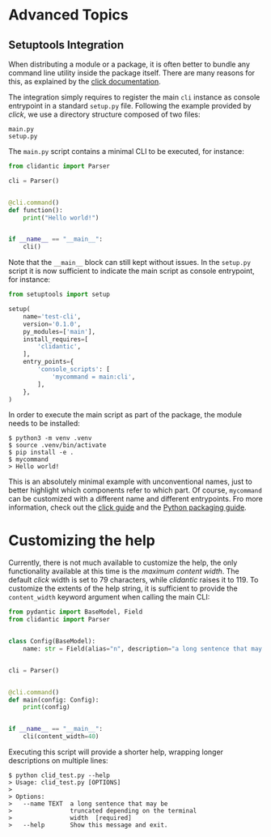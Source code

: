 # Advanced Topics

## Setuptools Integration
When distributing a module or a package, it is often better to bundle any command line utility inside the package
itself. There are many reasons for this, as explained by the [click documentation](https://click.palletsprojects.com/en/8.1.x/setuptools/).

The integration simply requires to register the main `cli` instance as console entrypoint in a standard `setup.py` file.
Following the example provided by *click*, we use a directory structure composed of two files:
```
main.py
setup.py
```
The `main.py` script contains a minimal CLI to be executed, for instance:
```python
from clidantic import Parser

cli = Parser()


@cli.command()
def function():
    print("Hello world!")


if __name__ == "__main__":
    cli()
```
Note that the `__main__` block can still kept without issues.
In the `setup.py` script it is now sufficient to indicate the main script as console entrypoint, for instance:

```python
from setuptools import setup

setup(
    name='test-cli',
    version='0.1.0',
    py_modules=['main'],
    install_requires=[
        'clidantic',
    ],
    entry_points={
        'console_scripts': [
            'mycommand = main:cli',
        ],
    },
)
```
In order to execute the main script as part of the package, the module needs to be installed:
```console
$ python3 -m venv .venv
$ source .venv/bin/activate
$ pip install -e .
$ mycommand
> Hello world!
```

This is an absolutely minimal example with unconventional names, just to better highlight which components refer to which part.
Of course, `mycommand` can be customized with a different name and different entrypoints.
Fro more information, check out the [click guide](https://click.palletsprojects.com/en/8.1.x/setuptools/) and the [Python packaging guide](https://python-packaging.readthedocs.io/en/latest/command-line-scripts.html#the-console-scripts-entry-point).


# Customizing the help

Currently, there is not much available to customize the help, the only functionality available at this time is the
_maximum content width_.
The default _click_ width is set to 79 characters, while _clidantic_ raises it to 119.
To customize the extents of the help string, it is sufficient to provide the `content_width`
keyword argument when calling the main CLI:

```python title="main.py" linenums="1"  hl_lines="18"
from pydantic import BaseModel, Field
from clidantic import Parser


class Config(BaseModel):
    name: str = Field(alias="n", description="a long sentence that may be wrapped depending on the terminal width")


cli = Parser()


@cli.command()
def main(config: Config):
    print(config)


if __name__ == "__main__":
    cli(content_width=40)
```

Executing this script will provide a shorter help, wrapping longer descriptions on multiple lines:
```console
$ python clid_test.py --help
> Usage: clid_test.py [OPTIONS]
>
> Options:
>   --name TEXT  a long sentence that may be
>                truncated depending on the terminal
>                width  [required]
>   --help       Show this message and exit.
```